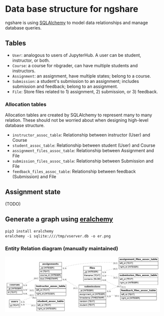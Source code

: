 # Data base structure for ngshare
ngshare is using [SQLAlchemy](https://www.sqlalchemy.org/) to model data
 relationships and manage database queries.

## Tables
* `User`: analogous to users of JupyterHub. A user can be student, instructor,
 or both.
* `Course`: a course for nbgrader, can have multiple students and instructors.
* `Assignment`: an assignment, have multiple states; belong to a course.
* `Submission`: a student's submission to an assignment; includes submission
 and feedback; belong to an assignment.
* `File`: Store files related to 1) assignment, 2) submission, or 3) feedback.

### Allocation tables
Allocation tables are created by SQLAlchemy to represent many to many relation.
These should not be worried about when designing high-level database structure.
* `instructor_assoc_table`: Relationship between instructor (User) and Course
* `student_assoc_table`: Relationship between student (User) and Course
* `assignment_files_assoc_table`: Relationship between Assignment and File
* `submission_files_assoc_table`: Relationship between Submission and File
* `feedback_files_assoc_table`: Relationship between feedback (Submission) and
 File

## Assignment state
(TODO)

## Generate a graph using [eralchemy](https://pypi.org/project/ERAlchemy/)
```
pip3 install eralchemy
eralchemy -i sqlite:////tmp/vserver.db -o er.png
```

### Entity Relation diagram (manually maintained)
![Entity Relation diagram](er.png)

